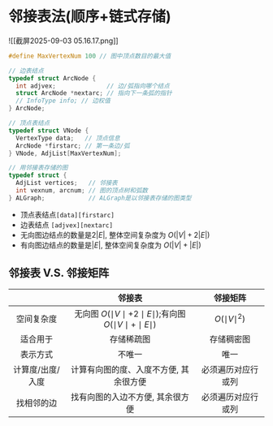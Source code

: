 # 邻接表法(顺序+链式存储)

![[截屏2025-09-03 05.16.17.png]]

```c
#define MaxVertexNum 100 // 图中顶点数目的最大值

// 边表结点
typedef struct ArcNode {
  int adjvex;              // 边/弧指向哪个结点
  struct ArcNode *nextarc; // 指向下一条弧的指针
  // InfoType info; // 边权值
} ArcNode;

// 顶点表结点
typedef struct VNode {
  VertexType data;   // 顶点信息
  ArcNode *firstarc; // 第一条边/弧
} VNode, AdjList[MaxVertexNum];

// 用邻接表存储的图
typedef struct {
  AdjList vertices;   // 邻接表
  int vexnum, arcnum; // 图的顶点树和弧数
} ALGraph;            // ALGraph是以邻接表存储的图类型
```

- 顶点表结点`[data][firstarc]`
- 边表结点 `[adjvex][nextarc]`
- 无向图边结点的数量是$2|E|$, 整体空间复杂度为 $O(|V| + 2|E|)$
- 有向图边结点的数量是$|E|$, 整体空间复杂度为 $O(|V| + |E|)$

## 邻接表 V.S. 邻接矩阵

|           |                                 邻接表                                  |       邻接矩阵        |
| :-------: | :------------------------------------------------------------------: | :---------------: |
|   空间复杂度   | 无向图 $O(\mid V \mid +2 \mid E \mid )$;有向图$O(\mid V \mid+\mid E \mid)$ | $O(\mid V\mid^2)$ |
|   适合用于    |                                存储稀疏图                                 |       存储稠密图       |
|   表示方式    |                                 不唯一                                  |        唯一         |
| 计算度/出度/入度 |                         计算有向图的度、入度不方便, 其余很方便                         |     必须遍历对应行或列     |
|   找相邻的边   |                          找有向图的入边不方便, 其余很方便                           |     必须遍历对应行或列     |
